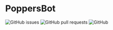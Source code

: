 # PoppersBot
![GitHub issues](https://img.shields.io/github/issues/jodylecompte/PopperBot) ![GitHub pull requests](https://img.shields.io/github/issues-pr/jodylecompte/PopperBot) ![GitHub](https://img.shields.io/github/license/jodylecompte/PopperBot)
